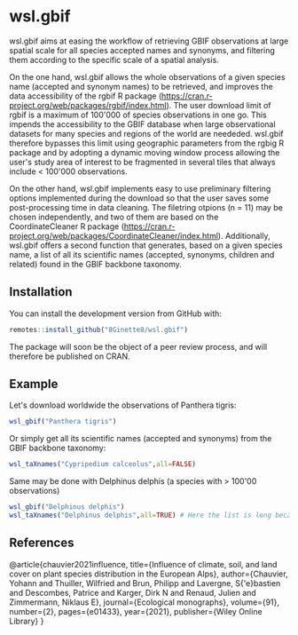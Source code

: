 # wsl.gbif

wsl.gbif aims at easing the workflow of retrieving GBIF observations at large spatial scale for all species accepted names and synonyms, and filtering them according to the specific scale of a spatial analysis.

On the one hand, wsl.gbif allows the whole observations of a given species name (accepted and synonym names) to be retrieved, and improves the data accessibility of the rgbif R package (https://cran.r-project.org/web/packages/rgbif/index.html). The user download limit of rgbif is a maximum of 100'000 of species observations in one go. This impends the accessibility to the GBIF database when large observational datasets for many species and regions of the world are neededed. wsl.gbif therefore bypasses this limit using geographic parameters from the rgbig R package and by adopting a dynamic moving window process allowing the user's study area of interest to be fragmented in several tiles that always include < 100'000 observations.

On the other hand, wsl.gbif implements easy to use preliminary filtering options implemented during the download so that the user saves some post-processing time in data cleaning. The filetring otpions (n = 11) may be chosen independently, and two of them are based on the CoordinateCleaner R package (https://cran.r-project.org/web/packages/CoordinateCleaner/index.html). Additionally, wsl.gbif offers a second function that generates, based on a given species name, a list of all its scientific names (accepted, synonyms, children and related) found in the GBIF backbone taxonomy.

## Installation

You can install the development version from GitHub with:

``` r
remotes::install_github("8Ginette8/wsl.gbif")
```
The package will soon be the object of a peer review process, and will therefore be published on CRAN.

## Example

Let's download worldwide the observations of Panthera tigris:

``` r
wsl_gbif("Panthera tigris")
```

Or simply get all its scientific names (accepted and synonyms) from the GBIF backbone taxonomy:

``` r
wsl_taXnames("Cypripedium calceolus",all=FALSE)
```

Same may be done with Delphinus delphis (a species with > 100'00 observations)

``` r
wsl_gbif("Delphinus delphis")
wsl_taXnames("Delphinus delphis",all=TRUE) # Here the list is long because all=TRUE inlcudes every names (even doubtful)
```


## References

@article{chauvier2021influence,
  title={Influence of climate, soil, and land cover on plant species distribution in the European Alps},
  author={Chauvier, Yohann and Thuiller, Wilfried and Brun, Philipp and Lavergne, S{\'e}bastien and Descombes, Patrice and Karger, Dirk N and Renaud, Julien and Zimmermann, Niklaus E},
  journal={Ecological monographs},
  volume={91},
  number={2},
  pages={e01433},
  year={2021},
  publisher={Wiley Online Library}
}
